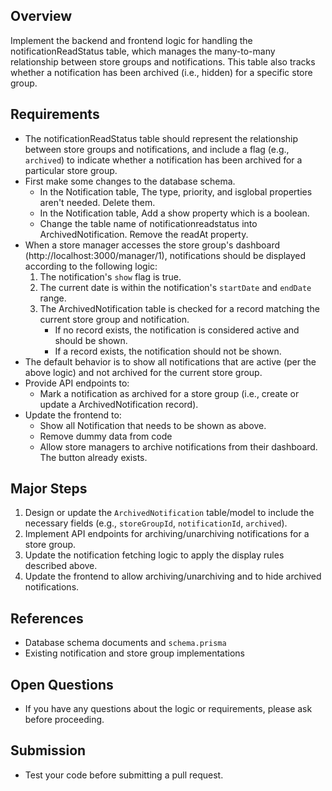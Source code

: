## Overview

Implement the backend and frontend logic for handling the notificationReadStatus table, which manages the many-to-many relationship between store groups and notifications. This table also tracks whether a notification has been archived (i.e., hidden) for a specific store group.

## Requirements

-   The notificationReadStatus table should represent the relationship between store groups and notifications, and include a flag (e.g., `archived`) to indicate whether a notification has been archived for a particular store group.
-   First make some changes to the database schema.
    -   In the Notification table, The type, priority, and isglobal properties aren't needed. Delete them.
    -   In the Notification table, Add a show property which is a boolean.
    -   Change the table name of notificationreadstatus into ArchivedNotification. Remove the readAt property.
-   When a store manager accesses the store group's dashboard (http://localhost:3000/manager/1), notifications should be displayed according to the following logic:
    1. The notification's `show` flag is true.
    2. The current date is within the notification's `startDate` and `endDate` range.
    3. The ArchivedNotification table is checked for a record matching the current store group and notification.
        - If no record exists, the notification is considered active and should be shown.
        - If a record exists, the notification should not be shown.
-   The default behavior is to show all notifications that are active (per the above logic) and not archived for the current store group.
-   Provide API endpoints to:
    -   Mark a notification as archived for a store group (i.e., create or update a ArchivedNotification record).
-   Update the frontend to:
    -   Show all Notification that needs to be shown as above.
    -   Remove dummy data from code
    -   Allow store managers to archive notifications from their dashboard. The button already exists.

## Major Steps

1. Design or update the `ArchivedNotification` table/model to include the necessary fields (e.g., `storeGroupId`, `notificationId`, `archived`).
2. Implement API endpoints for archiving/unarchiving notifications for a store group.
3. Update the notification fetching logic to apply the display rules described above.
4. Update the frontend to allow archiving/unarchiving and to hide archived notifications.

## References

-   Database schema documents and `schema.prisma`
-   Existing notification and store group implementations

## Open Questions

-   If you have any questions about the logic or requirements, please ask before proceeding.

## Submission

-   Test your code before submitting a pull request.
